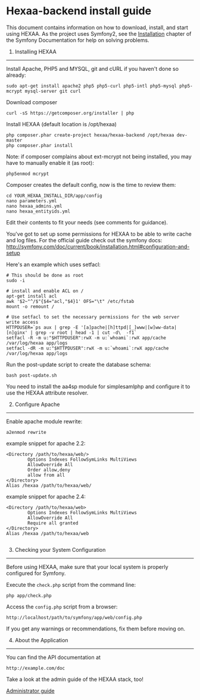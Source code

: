 Hexaa-backend install guide
===========================
This document contains information on how to download, install, and start
using HEXAA. As the project uses Symfony2, see the [Installation][1]
chapter of the Symfony Documentation for help on solving problems.


1) Installing HEXAA
----------------------------------

Install Apache, PHP5 and MYSQL, git and cURL if you haven't done so already:

    sudo apt-get install apache2 php5 php5-curl php5-intl php5-mysql php5-mcrypt mysql-server git curl
    
Download composer

    curl -sS https://getcomposer.org/installer | php

Install HEXAA (default location is /opt/hexaa)

    php composer.phar create-project hexaa/hexaa-backend /opt/hexaa dev-master
    php composer.phar install
    
Note: if composer complains about ext-mcrypt not being installed, you may have to manually enable it (as root):

    php5enmod mcrypt


Composer creates the default config, now is the time to review them: 

```
cd YOUR_HEXAA_INSTALL_DIR/app/config
nano parameters.yml
nano hexaa_admins.yml
nano hexaa_entityids.yml
```

Edit their contents to fit your needs (see comments for guidance).

You've got to set up some permissions for HEXAA to be able to write cache and log files.
For the official guide check out the symfony docs:
http://symfony.com/doc/current/book/installation.html#configuration-and-setup


Here's an example which uses setfacl:

```
# This should be done as root
sudo -i

# install and enable ACL on /
apt-get install acl
awk '$2~"^/$"{$4="acl,"$4}1' OFS="\t" /etc/fstab
mount -o remount /

# Use setfacl to set the necessary permissions for the web server write access
HTTPDUSER=`ps aux | grep -E '[a]pache|[h]ttpd|[_]www|[w]ww-data|[n]ginx' | grep -v root | head -1 | cut -d\  -f1`
setfacl -R -m u:"$HTTPDUSER":rwX -m u:`whoami`:rwX app/cache /var/log/hexaa app/logs
setfacl -dR -m u:"$HTTPDUSER":rwX -m u:`whoami`:rwX app/cache /var/log/hexaa app/logs
```

Run the post-update script to create the database schema:

    bash post-update.sh

You need to install the aa4sp module for simplesamlphp and configure it to use the HEXAA attribute resolver.

2) Configure Apache
-------------------

Enable apache module rewrite:

    a2enmod rewrite

example snippet for apache 2.2:

```
<Directory /path/to/hexaa/web/>
        Options Indexes FollowSymLinks MultiViews
        AllowOverride All
        Order allow,deny
        allow from all
</Directory>
Alias /hexaa /path/to/hexaa/web/
```

example snippet for apache 2.4:

```
<Directory /path/to/hexaa/web>
        Options Indexes FollowSymLinks MultiViews
        AllowOverride All
        Require all granted
</Directory>
Alias /hexaa /path/to/hexaa/web
        
```


3) Checking your System Configuration
-------------------------------------

Before using HEXAA, make sure that your local system is properly
configured for Symfony.

Execute the `check.php` script from the command line:

    php app/check.php

Access the `config.php` script from a browser:

    http://localhost/path/to/symfony/app/web/config.php

If you get any warnings or recommendations, fix them before moving on.

4) About the Application
--------------------------------

You can find the API documentation at

    http://example.com/doc

Take a look at the admin guide of the HEXAA stack, too!

[Administrator guide](https://github.com/hexaaproject/hexaa-backend/blob/master/doc/administrator-guide.md)

[1]:  http://symfony.com/doc/2.1/book/installation.html
